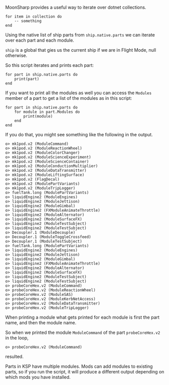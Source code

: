 MoonSharp provides a useful way to iterate over dotnet collections.

```
for item in collection do
    -- something
end
```

Using the native list of ship parts from `ship.native.parts` we can iterate over each part and each module.

`ship` is a global that gies us the current ship if we are in Flight Mode, null otherwise.

So this script iterates and prints each part:

```
for part in ship.native.parts do
    print(part)
end
```

If you want to print all the modules as well you can access the `Modules` member of a part to get a list of the modules as in this script:

```
for part in ship.native.parts do
    for module in part.Modules do
        print(module)
    end
end
```

If you do that, you might see something like the following in the output.
```
o> mk1pod.v2 (ModuleCommand)
o> mk1pod.v2 (ModuleReactionWheel)
o> mk1pod.v2 (ModuleColorChanger)
o> mk1pod.v2 (ModuleScienceExperiment)
o> mk1pod.v2 (ModuleScienceContainer)
o> mk1pod.v2 (ModuleConductionMultiplier)
o> mk1pod.v2 (ModuleDataTransmitter)
o> mk1pod.v2 (ModuleLiftingSurface)
o> mk1pod.v2 (FlagDecal)
o> mk1pod.v2 (ModulePartVariants)
o> mk1pod.v2 (ModuleTripLogger)
o> fuelTank.long (ModulePartVariants)
o> liquidEngine2 (ModuleEngines)
o> liquidEngine2 (ModuleJettison)
o> liquidEngine2 (ModuleGimbal)
o> liquidEngine2 (FXModuleAnimateThrottle)
o> liquidEngine2 (ModuleAlternator)
o> liquidEngine2 (ModuleSurfaceFX)
o> liquidEngine2 (ModuleTestSubject)
o> liquidEngine2 (ModuleTestSubject)
o> Decoupler.1 (ModuleDecouple)
o> Decoupler.1 (ModuleToggleCrossfeed)
o> Decoupler.1 (ModuleTestSubject)
o> fuelTank.long (ModulePartVariants)
o> liquidEngine2 (ModuleEngines)
o> liquidEngine2 (ModuleJettison)
o> liquidEngine2 (ModuleGimbal)
o> liquidEngine2 (FXModuleAnimateThrottle)
o> liquidEngine2 (ModuleAlternator)
o> liquidEngine2 (ModuleSurfaceFX)
o> liquidEngine2 (ModuleTestSubject)
o> liquidEngine2 (ModuleTestSubject)
o> probeCoreHex.v2 (ModuleCommand)
o> probeCoreHex.v2 (ModuleReactionWheel)
o> probeCoreHex.v2 (ModuleSAS)
o> probeCoreHex.v2 (ModuleKerbNetAccess)
o> probeCoreHex.v2 (ModuleDataTransmitter)
o> probeCoreHex.v2 (ModuleTripLogger)
```

When printing a module what gets printed for each module is first the part name, and then the module name.

So when we printed the module `ModuleCommand` of the part `probeCoreHex.v2` in the loop,
```
o> probeCoreHex.v2 (ModuleCommand)
```
resulted.

Parts in KSP have multiple modules. Mods can add modules to existing parts, so if you run the script, it will produce a different output depending on which mods you have installed.